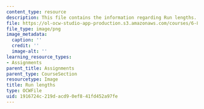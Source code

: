 ```yaml
---
content_type: resource
description: This file contains the information regarding Run lengths.
file: https://ol-ocw-studio-app-production.s3.amazonaws.com/courses/6-857-network-and-computer-security-spring-2014/1916724c219dacd90ef841fd452a97fe_run_lengths.png
file_type: image/png
image_metadata:
  caption: ''
  credit: ''
  image-alt: ''
learning_resource_types:
- Assignments
parent_title: Assignments
parent_type: CourseSection
resourcetype: Image
title: Run lengths
type: OCWFile
uid: 1916724c-219d-acd9-0ef8-41fd452a97fe
---
```

